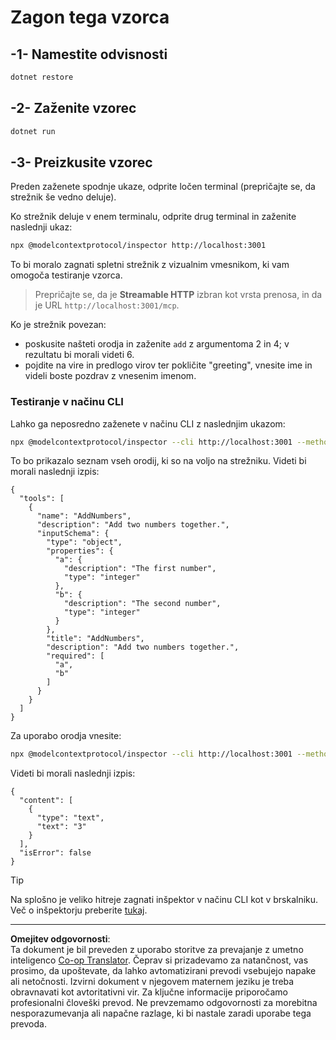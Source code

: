 <!--
CO_OP_TRANSLATOR_METADATA:
{
  "original_hash": "dde4e32e4b55ef4962c411b39d2340a7",
  "translation_date": "2025-09-03T16:19:38+00:00",
  "source_file": "03-GettingStarted/06-http-streaming/solution/dotnet/README.md",
  "language_code": "sl"
}
-->
# Zagon tega vzorca

## -1- Namestite odvisnosti

```bash
dotnet restore
```

## -2- Zaženite vzorec

```bash
dotnet run
```

## -3- Preizkusite vzorec

Preden zaženete spodnje ukaze, odprite ločen terminal (prepričajte se, da strežnik še vedno deluje).

Ko strežnik deluje v enem terminalu, odprite drug terminal in zaženite naslednji ukaz:

```bash
npx @modelcontextprotocol/inspector http://localhost:3001
```

To bi moralo zagnati spletni strežnik z vizualnim vmesnikom, ki vam omogoča testiranje vzorca.

> Prepričajte se, da je **Streamable HTTP** izbran kot vrsta prenosa, in da je URL `http://localhost:3001/mcp`.

Ko je strežnik povezan:

- poskusite našteti orodja in zaženite `add` z argumentoma 2 in 4; v rezultatu bi morali videti 6.
- pojdite na vire in predlogo virov ter pokličite "greeting", vnesite ime in videli boste pozdrav z vnesenim imenom.

### Testiranje v načinu CLI

Lahko ga neposredno zaženete v načinu CLI z naslednjim ukazom:

```bash 
npx @modelcontextprotocol/inspector --cli http://localhost:3001 --method tools/list
```

To bo prikazalo seznam vseh orodij, ki so na voljo na strežniku. Videti bi morali naslednji izpis:

```text
{
  "tools": [
    {
      "name": "AddNumbers",
      "description": "Add two numbers together.",
      "inputSchema": {
        "type": "object",
        "properties": {
          "a": {
            "description": "The first number",
            "type": "integer"
          },
          "b": {
            "description": "The second number",
            "type": "integer"
          }
        },
        "title": "AddNumbers",
        "description": "Add two numbers together.",
        "required": [
          "a",
          "b"
        ]
      }
    }
  ]
}
```

Za uporabo orodja vnesite:

```bash
npx @modelcontextprotocol/inspector --cli http://localhost:3001 --method tools/call --tool-name AddNumbers --tool-arg a=1 --tool-arg b=2
```

Videti bi morali naslednji izpis:

```text
{
  "content": [
    {
      "type": "text",
      "text": "3"
    }
  ],
  "isError": false
}
```

> [!TIP]
> Na splošno je veliko hitreje zagnati inšpektor v načinu CLI kot v brskalniku.
> Več o inšpektorju preberite [tukaj](https://github.com/modelcontextprotocol/inspector).

---

**Omejitev odgovornosti**:  
Ta dokument je bil preveden z uporabo storitve za prevajanje z umetno inteligenco [Co-op Translator](https://github.com/Azure/co-op-translator). Čeprav si prizadevamo za natančnost, vas prosimo, da upoštevate, da lahko avtomatizirani prevodi vsebujejo napake ali netočnosti. Izvirni dokument v njegovem maternem jeziku je treba obravnavati kot avtoritativni vir. Za ključne informacije priporočamo profesionalni človeški prevod. Ne prevzemamo odgovornosti za morebitna nesporazumevanja ali napačne razlage, ki bi nastale zaradi uporabe tega prevoda.